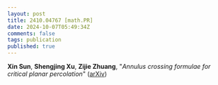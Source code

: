 ```yaml
---
layout: post
title: 2410.04767 [math.PR]
date: 2024-10-07T05:49:34Z
comments: false
tags: publication
published: true
---
```


<b>Xin Sun</b>, <b>Shengjing Xu</b>, <b>Zijie Zhuang</b>, "<i>Annulus crossing formulae for critical planar percolation</i>" ([arXiv](http://arxiv.org/abs/2410.04767v1))
